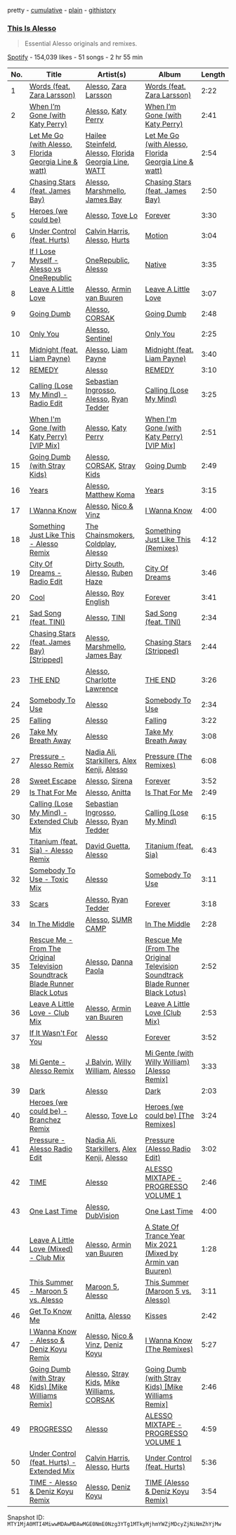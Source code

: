 pretty - [cumulative](/playlists/cumulative/37i9dQZF1DX7nGw3hwYw03.md) - [plain](/playlists/plain/37i9dQZF1DX7nGw3hwYw03) - [githistory](https://github.githistory.xyz/mackorone/spotify-playlist-archive/blob/main/playlists/plain/37i9dQZF1DX7nGw3hwYw03)

### [This Is Alesso](https://open.spotify.com/playlist/37i9dQZF1DX7nGw3hwYw03)

> Essential Alesso originals and remixes.

[Spotify](https://open.spotify.com/user/spotify) - 154,039 likes - 51 songs - 2 hr 55 min

| No. | Title | Artist(s) | Album | Length |
|---|---|---|---|---|
| 1 | [Words \(feat\. Zara Larsson\)](https://open.spotify.com/track/1bgKMxPQU7JIZEhNsM1vFs) | [Alesso](https://open.spotify.com/artist/4AVFqumd2ogHFlRbKIjp1t), [Zara Larsson](https://open.spotify.com/artist/1Xylc3o4UrD53lo9CvFvVg) | [Words \(feat\. Zara Larsson\)](https://open.spotify.com/album/66W7mt0wKGLFALilLBLfU6) | 2:22 |
| 2 | [When I’m Gone \(with Katy Perry\)](https://open.spotify.com/track/5902W4uHWzhtOff1UK7the) | [Alesso](https://open.spotify.com/artist/4AVFqumd2ogHFlRbKIjp1t), [Katy Perry](https://open.spotify.com/artist/6jJ0s89eD6GaHleKKya26X) | [When I’m Gone \(with Katy Perry\)](https://open.spotify.com/album/5itVTi6rI3MlOcWBxROxd9) | 2:41 |
| 3 | [Let Me Go \(with Alesso, Florida Georgia Line & watt\)](https://open.spotify.com/track/5Gu0PDLN4YJeW75PpBSg9p) | [Hailee Steinfeld](https://open.spotify.com/artist/5p7f24Rk5HkUZsaS3BLG5F), [Alesso](https://open.spotify.com/artist/4AVFqumd2ogHFlRbKIjp1t), [Florida Georgia Line](https://open.spotify.com/artist/3b8QkneNDz4JHKKKlLgYZg), [WATT](https://open.spotify.com/artist/4olE3I5QU0dvSR7LIpqTXc) | [Let Me Go \(with Alesso, Florida Georgia Line & watt\)](https://open.spotify.com/album/3ggBBGRhkDVAu7pQRXRPXO) | 2:54 |
| 4 | [Chasing Stars \(feat\. James Bay\)](https://open.spotify.com/track/6y6xhAgZjvxy5kR5rigpY3) | [Alesso](https://open.spotify.com/artist/4AVFqumd2ogHFlRbKIjp1t), [Marshmello](https://open.spotify.com/artist/64KEffDW9EtZ1y2vBYgq8T), [James Bay](https://open.spotify.com/artist/4EzkuveR9pLvDVFNx6foYD) | [Chasing Stars \(feat\. James Bay\)](https://open.spotify.com/album/09vWMvGsbMxlVuFS7hCsf6) | 2:50 |
| 5 | [Heroes \(we could be\)](https://open.spotify.com/track/3zU9rdflI65tK4dkkNSp77) | [Alesso](https://open.spotify.com/artist/4AVFqumd2ogHFlRbKIjp1t), [Tove Lo](https://open.spotify.com/artist/4NHQUGzhtTLFvgF5SZesLK) | [Forever](https://open.spotify.com/album/0tRVSbmOwilUucqjzU0fQw) | 3:30 |
| 6 | [Under Control \(feat\. Hurts\)](https://open.spotify.com/track/4J7CKHCF3mdL4diUsmW8lq) | [Calvin Harris](https://open.spotify.com/artist/7CajNmpbOovFoOoasH2HaY), [Alesso](https://open.spotify.com/artist/4AVFqumd2ogHFlRbKIjp1t), [Hurts](https://open.spotify.com/artist/3w4VAlllkAWI6m0AV0Gn6a) | [Motion](https://open.spotify.com/album/48zisMeiXniWLzOQghbPqS) | 3:04 |
| 7 | [If I Lose Myself \- Alesso vs OneRepublic](https://open.spotify.com/track/3ScJy88F8KqGDfWu8XJhHx) | [OneRepublic](https://open.spotify.com/artist/5Pwc4xIPtQLFEnJriah9YJ), [Alesso](https://open.spotify.com/artist/4AVFqumd2ogHFlRbKIjp1t) | [Native](https://open.spotify.com/album/42UJjk8i8L0De7lQtu7sqi) | 3:35 |
| 8 | [Leave A Little Love](https://open.spotify.com/track/3RQMCAfUMzRCSW93LCRiJy) | [Alesso](https://open.spotify.com/artist/4AVFqumd2ogHFlRbKIjp1t), [Armin van Buuren](https://open.spotify.com/artist/0SfsnGyD8FpIN4U4WCkBZ5) | [Leave A Little Love](https://open.spotify.com/album/7b6PW07JgJwP6ONZo0ipbS) | 3:07 |
| 9 | [Going Dumb](https://open.spotify.com/track/7arsXR8AtExnOFN3v3HiJI) | [Alesso](https://open.spotify.com/artist/4AVFqumd2ogHFlRbKIjp1t), [CORSAK](https://open.spotify.com/artist/1TcbdifqhtxLz77unBYJ7z) | [Going Dumb](https://open.spotify.com/album/5IMZvYqklgYzabWtgtD74l) | 2:48 |
| 10 | [Only You](https://open.spotify.com/track/7mXNYEVh9FW72c12qBaO3p) | [Alesso](https://open.spotify.com/artist/4AVFqumd2ogHFlRbKIjp1t), [Sentinel](https://open.spotify.com/artist/2GPNLOJ6KU8G9VyrLsz1Sw) | [Only You](https://open.spotify.com/album/7HYcGsdfiY8AEOgGesSknZ) | 2:25 |
| 11 | [Midnight \(feat\. Liam Payne\)](https://open.spotify.com/track/4ZTTUAjJCd4NMZmIU7RB4c) | [Alesso](https://open.spotify.com/artist/4AVFqumd2ogHFlRbKIjp1t), [Liam Payne](https://open.spotify.com/artist/5pUo3fmmHT8bhCyHE52hA6) | [Midnight \(feat\. Liam Payne\)](https://open.spotify.com/album/4Cq0dfyCX1msQ6ZRbdT4YG) | 3:40 |
| 12 | [REMEDY](https://open.spotify.com/track/6jreFSOTUAViWjKyzOC4Kg) | [Alesso](https://open.spotify.com/artist/4AVFqumd2ogHFlRbKIjp1t) | [REMEDY](https://open.spotify.com/album/0LOJHhz9ybWLVMLucHYtCe) | 3:10 |
| 13 | [Calling \(Lose My Mind\) \- Radio Edit](https://open.spotify.com/track/34NNeV9jfgNgaALgUr0u9V) | [Sebastian Ingrosso](https://open.spotify.com/artist/6hyMWrxGBsOx6sWcVj1DqP), [Alesso](https://open.spotify.com/artist/4AVFqumd2ogHFlRbKIjp1t), [Ryan Tedder](https://open.spotify.com/artist/4we5S2VLjgY9KzIzApL1KI) | [Calling \(Lose My Mind\)](https://open.spotify.com/album/2fI3bvXQeO3ZRgHKI5MTLe) | 3:25 |
| 14 | [When I'm Gone \(with Katy Perry\) \[VIP Mix\]](https://open.spotify.com/track/53y02rkTgMKgaJihn2Y2jE) | [Alesso](https://open.spotify.com/artist/4AVFqumd2ogHFlRbKIjp1t), [Katy Perry](https://open.spotify.com/artist/6jJ0s89eD6GaHleKKya26X) | [When I'm Gone \(with Katy Perry\) \[VIP Mix\]](https://open.spotify.com/album/7Bm6JstkS27sFuX9UPbXfQ) | 2:51 |
| 15 | [Going Dumb \(with Stray Kids\)](https://open.spotify.com/track/3Ea1CNsTqBY4RtAESrBeNI) | [Alesso](https://open.spotify.com/artist/4AVFqumd2ogHFlRbKIjp1t), [CORSAK](https://open.spotify.com/artist/1TcbdifqhtxLz77unBYJ7z), [Stray Kids](https://open.spotify.com/artist/2dIgFjalVxs4ThymZ67YCE) | [Going Dumb](https://open.spotify.com/album/5IMZvYqklgYzabWtgtD74l) | 2:49 |
| 16 | [Years](https://open.spotify.com/track/5pVk15sR3OgIeKBKqG9jWw) | [Alesso](https://open.spotify.com/artist/4AVFqumd2ogHFlRbKIjp1t), [Matthew Koma](https://open.spotify.com/artist/1mU61l2mcjEFraXZLpvVMo) | [Years](https://open.spotify.com/album/1lxz4qsMenWD4SR1e5uX6x) | 3:15 |
| 17 | [I Wanna Know](https://open.spotify.com/track/2kYqdSlrtovVMMIn6ykzba) | [Alesso](https://open.spotify.com/artist/4AVFqumd2ogHFlRbKIjp1t), [Nico & Vinz](https://open.spotify.com/artist/0awl5piYwO0CDTHEkCjUhn) | [I Wanna Know](https://open.spotify.com/album/717X9LkHS8UXp8nb79Jnh6) | 4:00 |
| 18 | [Something Just Like This \- Alesso Remix](https://open.spotify.com/track/50RJdoxw8iajGNtHQe6QeS) | [The Chainsmokers](https://open.spotify.com/artist/69GGBxA162lTqCwzJG5jLp), [Coldplay](https://open.spotify.com/artist/4gzpq5DPGxSnKTe4SA8HAU), [Alesso](https://open.spotify.com/artist/4AVFqumd2ogHFlRbKIjp1t) | [Something Just Like This \(Remixes\)](https://open.spotify.com/album/4uRfYhBBaSX8N3amojmMBE) | 4:12 |
| 19 | [City Of Dreams \- Radio Edit](https://open.spotify.com/track/54ZPmGE1uOG9IYoUBSRSp7) | [Dirty South](https://open.spotify.com/artist/1bpzpALZwOoKXzwMg2i8WB), [Alesso](https://open.spotify.com/artist/4AVFqumd2ogHFlRbKIjp1t), [Ruben Haze](https://open.spotify.com/artist/5nkzSFYwr8GJcwHT6vbbYL) | [City Of Dreams](https://open.spotify.com/album/3mDXpAc8LCT6ssObfK7mym) | 3:46 |
| 20 | [Cool](https://open.spotify.com/track/2ToIksTPpJ4csKPEOdUEyM) | [Alesso](https://open.spotify.com/artist/4AVFqumd2ogHFlRbKIjp1t), [Roy English](https://open.spotify.com/artist/1m42JiZ7Rv8D7Lc7FTSWAR) | [Forever](https://open.spotify.com/album/0tRVSbmOwilUucqjzU0fQw) | 3:41 |
| 21 | [Sad Song \(feat\. TINI\)](https://open.spotify.com/track/2JoIjuzRplpYGvvLpSW2on) | [Alesso](https://open.spotify.com/artist/4AVFqumd2ogHFlRbKIjp1t), [TINI](https://open.spotify.com/artist/7vXDAI8JwjW531ouMGbfcp) | [Sad Song \(feat\. TINI\)](https://open.spotify.com/album/0D26ZmfHtg7309j2TEKxnR) | 2:34 |
| 22 | [Chasing Stars \(feat\. James Bay\) \[Stripped\]](https://open.spotify.com/track/13IMd84eJeHLdnLbzmIP2Q) | [Alesso](https://open.spotify.com/artist/4AVFqumd2ogHFlRbKIjp1t), [Marshmello](https://open.spotify.com/artist/64KEffDW9EtZ1y2vBYgq8T), [James Bay](https://open.spotify.com/artist/4EzkuveR9pLvDVFNx6foYD) | [Chasing Stars \(Stripped\)](https://open.spotify.com/album/7IY75Hh3USffqjFZi2oCNz) | 2:44 |
| 23 | [THE END](https://open.spotify.com/track/4w7vZjpsnpKizj7NE0Nuld) | [Alesso](https://open.spotify.com/artist/4AVFqumd2ogHFlRbKIjp1t), [Charlotte Lawrence](https://open.spotify.com/artist/7LImGq5KnzQobZciDJpeJb) | [THE END](https://open.spotify.com/album/1uLwrKImFoCGDkQt1F0Y1e) | 3:26 |
| 24 | [Somebody To Use](https://open.spotify.com/track/2CMGiyYO8H8GhPwS73LL13) | [Alesso](https://open.spotify.com/artist/4AVFqumd2ogHFlRbKIjp1t) | [Somebody To Use](https://open.spotify.com/album/1uNDzwYC01Gp52Y5BeyOxo) | 2:34 |
| 25 | [Falling](https://open.spotify.com/track/3d9JucRI60arArgQXqtfjJ) | [Alesso](https://open.spotify.com/artist/4AVFqumd2ogHFlRbKIjp1t) | [Falling](https://open.spotify.com/album/0aoPXd30dX02Jm9FkDgWUE) | 3:22 |
| 26 | [Take My Breath Away](https://open.spotify.com/track/5iAfLe0T0yRIYbL2v58Mzv) | [Alesso](https://open.spotify.com/artist/4AVFqumd2ogHFlRbKIjp1t) | [Take My Breath Away](https://open.spotify.com/album/30EbNBBriMXKYEG54aL8nr) | 3:08 |
| 27 | [Pressure \- Alesso Remix](https://open.spotify.com/track/582JLMTy2WCHPgKFJ4xCq7) | [Nadia Ali](https://open.spotify.com/artist/1C60viSZv6BoYtrnkZ44g5), [Starkillers](https://open.spotify.com/artist/6gJE2UbjRlQBb0dFmMQTm0), [Alex Kenji](https://open.spotify.com/artist/57emG0pZhSfbfskupwZ4Bu), [Alesso](https://open.spotify.com/artist/4AVFqumd2ogHFlRbKIjp1t) | [Pressure \(The Remixes\)](https://open.spotify.com/album/7CAu0Fk9xQxFCKgOBylOMM) | 6:08 |
| 28 | [Sweet Escape](https://open.spotify.com/track/6vPJvkEuWZPcv58NnQ3dBR) | [Alesso](https://open.spotify.com/artist/4AVFqumd2ogHFlRbKIjp1t), [Sirena](https://open.spotify.com/artist/3ua4MYAHmkOM1hL7o0FqIw) | [Forever](https://open.spotify.com/album/0tRVSbmOwilUucqjzU0fQw) | 3:52 |
| 29 | [Is That For Me](https://open.spotify.com/track/2KwojFDebQV4J2b0JMRR5Q) | [Alesso](https://open.spotify.com/artist/4AVFqumd2ogHFlRbKIjp1t), [Anitta](https://open.spotify.com/artist/7FNnA9vBm6EKceENgCGRMb) | [Is That For Me](https://open.spotify.com/album/1LtTYrAjvMjXTAo8U70eWL) | 2:49 |
| 30 | [Calling \(Lose My Mind\) \- Extended Club Mix](https://open.spotify.com/track/2M8hogIUDLzlx3ac9yTiAI) | [Sebastian Ingrosso](https://open.spotify.com/artist/6hyMWrxGBsOx6sWcVj1DqP), [Alesso](https://open.spotify.com/artist/4AVFqumd2ogHFlRbKIjp1t), [Ryan Tedder](https://open.spotify.com/artist/4we5S2VLjgY9KzIzApL1KI) | [Calling \(Lose My Mind\)](https://open.spotify.com/album/1QL4aGJ6SwMK94EEf8Kdhc) | 6:15 |
| 31 | [Titanium \(feat\. Sia\) \- Alesso Remix](https://open.spotify.com/track/1fI5yYMJEYkAHI5YRdnikY) | [David Guetta](https://open.spotify.com/artist/1Cs0zKBU1kc0i8ypK3B9ai), [Alesso](https://open.spotify.com/artist/4AVFqumd2ogHFlRbKIjp1t) | [Titanium \(feat\. Sia\)](https://open.spotify.com/album/7blIKgWQs6pk2xdCzDk3gB) | 6:43 |
| 32 | [Somebody To Use \- Toxic Mix](https://open.spotify.com/track/1fU9jcKCej9LobWUT6K7Fo) | [Alesso](https://open.spotify.com/artist/4AVFqumd2ogHFlRbKIjp1t) | [Somebody To Use](https://open.spotify.com/album/1uNDzwYC01Gp52Y5BeyOxo) | 3:11 |
| 33 | [Scars](https://open.spotify.com/track/6wZYxok5OMWAZh8r91vFEL) | [Alesso](https://open.spotify.com/artist/4AVFqumd2ogHFlRbKIjp1t), [Ryan Tedder](https://open.spotify.com/artist/4we5S2VLjgY9KzIzApL1KI) | [Forever](https://open.spotify.com/album/0tRVSbmOwilUucqjzU0fQw) | 3:18 |
| 34 | [In The Middle](https://open.spotify.com/track/7JHdotEeGSIbtFuo4dVvsC) | [Alesso](https://open.spotify.com/artist/4AVFqumd2ogHFlRbKIjp1t), [SUMR CAMP](https://open.spotify.com/artist/5t8tQRTRMQFxAPCiYMR694) | [In The Middle](https://open.spotify.com/album/23yCVntK9nAjsZXHqX6hGS) | 2:28 |
| 35 | [Rescue Me \- From The Original Television Soundtrack Blade Runner Black Lotus](https://open.spotify.com/track/6FdTVq8ly0NVSli7Xl9z2p) | [Alesso](https://open.spotify.com/artist/4AVFqumd2ogHFlRbKIjp1t), [Danna Paola](https://open.spotify.com/artist/5xSx2FM8mQnrfgM1QsHniB) | [Rescue Me \(From The Original Television Soundtrack Blade Runner Black Lotus\)](https://open.spotify.com/album/5by805i64TKLSsy47zjlP0) | 2:52 |
| 36 | [Leave A Little Love \- Club Mix](https://open.spotify.com/track/2SPZAzJWwy0IXTbmqdzsVM) | [Alesso](https://open.spotify.com/artist/4AVFqumd2ogHFlRbKIjp1t), [Armin van Buuren](https://open.spotify.com/artist/0SfsnGyD8FpIN4U4WCkBZ5) | [Leave A Little Love \(Club Mix\)](https://open.spotify.com/album/5nV1iCvWWEWgJwwwn6jtHH) | 2:53 |
| 37 | [If It Wasn't For You](https://open.spotify.com/track/0R3aF3iq67sbMgqe0A4nup) | [Alesso](https://open.spotify.com/artist/4AVFqumd2ogHFlRbKIjp1t) | [Forever](https://open.spotify.com/album/0tRVSbmOwilUucqjzU0fQw) | 3:52 |
| 38 | [Mi Gente \- Alesso Remix](https://open.spotify.com/track/4uLObuemgRYF5b96UpqjH3) | [J Balvin](https://open.spotify.com/artist/1vyhD5VmyZ7KMfW5gqLgo5), [Willy William](https://open.spotify.com/artist/4RSyJzf7ef6Iu2rnLdabNq), [Alesso](https://open.spotify.com/artist/4AVFqumd2ogHFlRbKIjp1t) | [Mi Gente \(with Willy William\) \[Alesso Remix\]](https://open.spotify.com/album/52AwG4XGwdtoQmjuDX0Pdh) | 3:33 |
| 39 | [Dark](https://open.spotify.com/track/2PudL6cRt6arYtuLHGcG32) | [Alesso](https://open.spotify.com/artist/4AVFqumd2ogHFlRbKIjp1t) | [Dark](https://open.spotify.com/album/600wdbuRpaK6uJWA63oqii) | 2:03 |
| 40 | [Heroes \(we could be\) \- Branchez Remix](https://open.spotify.com/track/3wyJ90In0gjiWYgXniY4Op) | [Alesso](https://open.spotify.com/artist/4AVFqumd2ogHFlRbKIjp1t), [Tove Lo](https://open.spotify.com/artist/4NHQUGzhtTLFvgF5SZesLK) | [Heroes \(we could be\) \[The Remixes\]](https://open.spotify.com/album/03cpWxb3t38YrVTxBI62og) | 3:24 |
| 41 | [Pressure \- Alesso Radio Edit](https://open.spotify.com/track/4ZJjf1jKxiHTcBnF7K6TLW) | [Nadia Ali](https://open.spotify.com/artist/1C60viSZv6BoYtrnkZ44g5), [Starkillers](https://open.spotify.com/artist/6gJE2UbjRlQBb0dFmMQTm0), [Alex Kenji](https://open.spotify.com/artist/57emG0pZhSfbfskupwZ4Bu), [Alesso](https://open.spotify.com/artist/4AVFqumd2ogHFlRbKIjp1t) | [Pressure \(Alesso Radio Edit\)](https://open.spotify.com/album/1TpzXbZdjk34I5i3LnrUjp) | 3:02 |
| 42 | [TIME](https://open.spotify.com/track/108r6pnZHStBIktpyyps9w) | [Alesso](https://open.spotify.com/artist/4AVFqumd2ogHFlRbKIjp1t) | [ALESSO MIXTAPE \- PROGRESSO VOLUME 1](https://open.spotify.com/album/3d0kltye1eEt6vbHZJSJVE) | 2:46 |
| 43 | [One Last Time](https://open.spotify.com/track/17kleFbwU5STT8AiR1EXOT) | [Alesso](https://open.spotify.com/artist/4AVFqumd2ogHFlRbKIjp1t), [DubVision](https://open.spotify.com/artist/3XINWZaloea97SIRiyTJxX) | [One Last Time](https://open.spotify.com/album/25KcL764VFvS0yqVwbm9yX) | 4:00 |
| 44 | [Leave A Little Love \(Mixed\) \- Club Mix](https://open.spotify.com/track/0oGKDmrn3HQ4ih50iWD7sl) | [Alesso](https://open.spotify.com/artist/4AVFqumd2ogHFlRbKIjp1t), [Armin van Buuren](https://open.spotify.com/artist/0SfsnGyD8FpIN4U4WCkBZ5) | [A State Of Trance Year Mix 2021 \(Mixed by Armin van Buuren\)](https://open.spotify.com/album/4OaMsk8VihZmMNIx8oYdoo) | 1:28 |
| 45 | [This Summer \- Maroon 5 vs\. Alesso](https://open.spotify.com/track/1r36CeHucX7V6tuK78Iw3Q) | [Maroon 5](https://open.spotify.com/artist/04gDigrS5kc9YWfZHwBETP), [Alesso](https://open.spotify.com/artist/4AVFqumd2ogHFlRbKIjp1t) | [This Summer \(Maroon 5 vs\. Alesso\)](https://open.spotify.com/album/6fdOFgB93CtMLBKusqFDdD) | 3:11 |
| 46 | [Get To Know Me](https://open.spotify.com/track/32lyOiqQrmCUICCcBfkBeG) | [Anitta](https://open.spotify.com/artist/7FNnA9vBm6EKceENgCGRMb), [Alesso](https://open.spotify.com/artist/4AVFqumd2ogHFlRbKIjp1t) | [Kisses](https://open.spotify.com/album/2BjmOAkaoLqsDQXNvOuzLE) | 2:42 |
| 47 | [I Wanna Know \- Alesso & Deniz Koyu Remix](https://open.spotify.com/track/7HwGFDbX9zC4R4fgFUZBrD) | [Alesso](https://open.spotify.com/artist/4AVFqumd2ogHFlRbKIjp1t), [Nico & Vinz](https://open.spotify.com/artist/0awl5piYwO0CDTHEkCjUhn), [Deniz Koyu](https://open.spotify.com/artist/39PhMWg1aAuuZcph0OXGu6) | [I Wanna Know \(The Remixes\)](https://open.spotify.com/album/5hJZzQwrDN0vzS5LLLafq5) | 5:27 |
| 48 | [Going Dumb \(with Stray Kids\) \[Mike Williams Remix\]](https://open.spotify.com/track/3csbMYO3DEWUpHemWaXlaH) | [Alesso](https://open.spotify.com/artist/4AVFqumd2ogHFlRbKIjp1t), [Stray Kids](https://open.spotify.com/artist/2dIgFjalVxs4ThymZ67YCE), [Mike Williams](https://open.spotify.com/artist/3IpvVrP3VLhruTmnququq7), [CORSAK](https://open.spotify.com/artist/1TcbdifqhtxLz77unBYJ7z) | [Going Dumb \(with Stray Kids\) \[Mike Williams Remix\]](https://open.spotify.com/album/7rg1EDt1ggAvyiVsQRRVFr) | 2:46 |
| 49 | [PROGRESSO](https://open.spotify.com/track/2LLXE4cV9Fcusx2WiSIhwC) | [Alesso](https://open.spotify.com/artist/4AVFqumd2ogHFlRbKIjp1t) | [ALESSO MIXTAPE \- PROGRESSO VOLUME 1](https://open.spotify.com/album/3d0kltye1eEt6vbHZJSJVE) | 4:59 |
| 50 | [Under Control \(feat\. Hurts\) \- Extended Mix](https://open.spotify.com/track/3IRopjEQzdRC8oP98yUikY) | [Calvin Harris](https://open.spotify.com/artist/7CajNmpbOovFoOoasH2HaY), [Alesso](https://open.spotify.com/artist/4AVFqumd2ogHFlRbKIjp1t), [Hurts](https://open.spotify.com/artist/3w4VAlllkAWI6m0AV0Gn6a) | [Under Control \(feat\. Hurts\)](https://open.spotify.com/album/5PXsUtfvYHPvlvGRVuwNOp) | 5:36 |
| 51 | [TIME \- Alesso & Deniz Koyu Remix](https://open.spotify.com/track/6EHfy60U5dH5QJcQKdbNPQ) | [Alesso](https://open.spotify.com/artist/4AVFqumd2ogHFlRbKIjp1t), [Deniz Koyu](https://open.spotify.com/artist/39PhMWg1aAuuZcph0OXGu6) | [TIME \(Alesso & Deniz Koyu Remix\)](https://open.spotify.com/album/75FRR5VgQfUAGYw8nazMrI) | 3:54 |

Snapshot ID: `MTY1MjA0MTI4MiwwMDAwMDAwMGE0NmE0Nzg3YTg1MTkyMjhmYWZjMDcyZjNiNmZhYjMw`
